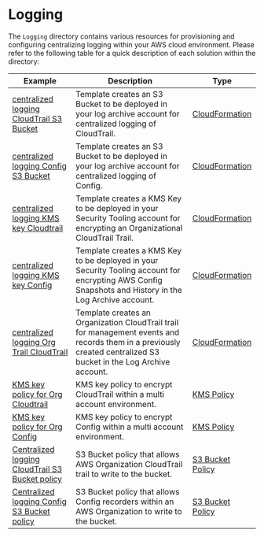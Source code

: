 # Logging

The `Logging` directory contains various resources for provisioning and configuring centralizing logging within your AWS cloud environment. Please refer to the following table for a quick description of each solution within the directory:

| Example | Description | Type |
| --------------- | ----------- | ---- |
| [centralized logging CloudTrail S3 Bucket](./cfn-centralized-logging-cloudtrail-s3-bucket/) | Template creates an S3 Bucket to be deployed in your log archive account for centralized logging of CloudTrail. | [CloudFormation](./cfn-centralized-logging-cloudtrail-s3-bucket/) |
| [centralized logging Config S3 Bucket](./cfn-centralized-logging-config-s3-bucket/)  | Template creates an S3 Bucket to be deployed in your log archive account for centralized logging of Config. | [CloudFormation](./cfn-centralized-logging-config-s3-bucket/) |
| [centralized logging KMS key Cloudtrail](./cfn-centralized-logging-kms-key-cloudtrail/) | Template creates a KMS Key to be deployed in your Security Tooling account for encrypting an Organizational CloudTrail Trail. | [CloudFormation](./cfn-centralized-logging-kms-key-cloudtrail/) |
| [centralized logging KMS key Config](./cfn-centralized-logging-kms-key-config/) | Template creates a KMS Key to be deployed in your Security Tooling account for encrypting AWS Config Snapshots and History in the Log Archive account. | [CloudFormation](./cfn-centralized-logging-kms-key-config/)  |
| [centralized logging Org Trail CloudTrail](./cfn-centralized-logging-org-trail-cloudtrail/) | Template creates an Organization CloudTrail trail for management events and records them in a previously created centralized S3 bucket in the Log Archive account. | [CloudFormation](./cfn-centralized-logging-org-trail-cloudtrail/) |
| [KMS key policy for Org Cloudtrail](./kms-key-policy-for-org-cloudtrail/) | KMS key policy to encrypt CloudTrail within a multi account environment. | [KMS Policy](./kms-key-policy-for-org-cloudtrail/) |
| [KMS key policy for Org Config](./kms-key-policy-for-org-config/)| KMS key policy to encrypt Config within a multi account environment. | [KMS Policy](./kms-key-policy-for-org-config/) |
| [Centralized logging CloudTrail S3 Bucket policy](./s3-bucket-policy-centralized-logging-cloudtrail/) | S3 Bucket policy that allows AWS Organization CloudTrail trail to write to the bucket. | [S3 Bucket Policy](./s3-bucket-policy-centralized-logging-cloudtrail/) |
| [Centralized logging Config S3 Bucket policy](./s3-bucket-policy-centralized-logging-config/) | S3 Bucket policy that allows Config recorders within an AWS Organization to write to the bucket. | [S3 Bucket Policy](./s3-bucket-policy-centralized-logging-config/) |
